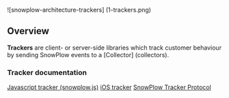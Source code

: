 ![snowplow-architecture-trackers] (1-trackers.png)

## Overview

**Trackers** are client- or server-side libraries which track customer behaviour by sending SnowPlow events to a [Collector] (collectors).

### Tracker documentation

[Javascript tracker (snowplow.js)](snowplow-js)
[iOS tracker](ios)
[SnowPlow Tracker Protocol](tracker-protocol)



